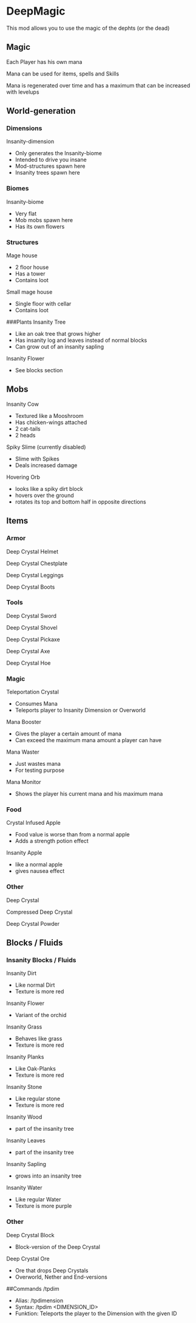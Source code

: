 # DeepMagic
This mod allows you to use the magic of the dephts (or the dead)

## Magic
Each Player has his own mana

Mana can be used for items, spells and Skills

Mana is regenerated over time and has a maximum that can be increased with levelups

## World-generation
### Dimensions
Insanity-dimension
- Only generates the Insanity-biome
- Intended to drive you insane
- Mod-structures spawn here
- Insanity trees spawn here

### Biomes
Insanity-biome
- Very flat
- Mob mobs spawn here
- Has its own flowers

### Structures
Mage house
- 2 floor house
- Has a tower
- Contains loot

Small mage house
- Single floor with cellar
- Contains loot

###Plants
Insanity Tree
- Like an oak tree that grows higher
- Has insanity log and leaves instead of normal blocks
- Can grow out of an insanity sapling

Insanity Flower
- See blocks section

## Mobs
Insanity Cow
- Textured like a Mooshroom
- Has chicken-wings attached
- 2 cat-tails
- 2 heads

Spiky Slime (currently disabled)
- Slime with Spikes
- Deals increased damage

Hovering Orb
- looks like a spiky dirt block
- hovers over the ground
- rotates its top and bottom half in opposite directions

## Items
### Armor
Deep Crystal Helmet

Deep Crystal Chestplate

Deep Crystal Leggings

Deep Crystal Boots

### Tools
Deep Crystal Sword

Deep Crystal Shovel

Deep Crystal Pickaxe

Deep Crystal Axe

Deep Crystal Hoe

### Magic
Teleportation Crystal
- Consumes Mana
- Teleports player to Insanity Dimension or Overworld

Mana Booster
- Gives the player a certain amount of mana
- Can exceed the maximum mana amount a player can have

Mana Waster
- Just wastes mana
- For testing purpose

Mana Monitor
- Shows the player his current mana and his maximum mana

### Food
Crystal Infused Apple
- Food value is worse than from a normal apple
- Adds a strength potion effect

Insanity Apple
- like a normal apple
- gives nausea effect

### Other
Deep Crystal

Compressed Deep Crystal

Deep Crystal Powder

## Blocks / Fluids
### Insanity Blocks / Fluids
Insanity Dirt
- Like normal Dirt
- Texture is more red

Insanity Flower
- Variant of the orchid

Insanity Grass
- Behaves like grass
- Texture is more red

Insanity Planks
- Like Oak-Planks
- Texture is more red

Insanity Stone
- Like regular stone
- Texture is more red

Insanity Wood
- part of the insanity tree

Insanity Leaves
- part of the insanity tree

Insanity Sapling
- grows into an insanity tree

Insanity Water
- Like regular Water
- Texture is more purple

### Other
Deep Crystal Block
- Block-version of the Deep Crystal

Deep Crystal Ore
- Ore that drops Deep Crystals
- Overworld, Nether and End-versions

##Commands
/tpdim
- Alias: /tpdimension
- Syntax: /tpdim <DIMENSION_ID>
- Funktion: Teleports the player to the Dimension with the given ID